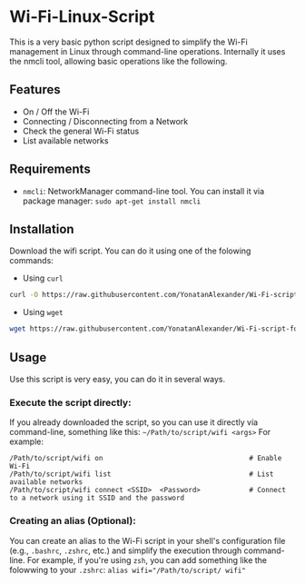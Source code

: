# Wi-Fi-Linux-Script

This is a very basic python script designed to simplify the Wi-Fi management in Linux through command-line operations. 
Internally it uses the nmcli tool, allowing basic operations like the following.

## Features
- On / Off the Wi-Fi
- Connecting / Disconnecting from a Network
- Check the general Wi-Fi status
- List available networks

## Requirements
- `nmcli`: NetworkManager command-line tool. You can install it via package manager: `sudo apt-get install nmcli`

## Installation
Download the wifi script. You can do it using one of the folowing commands:
- Using `curl`
```bash
curl -O https://raw.githubusercontent.com/YonatanAlexander/Wi-Fi-script-for-Linux/main/wifi
```

- Using `wget`
```bash
wget https://raw.githubusercontent.com/YonatanAlexander/Wi-Fi-script-for-Linux/main/wifi
```

## Usage

Use this script is very easy, you can do it in several ways.
<br/>

### Execute the script directly:<br/>

If you already downloaded the script, so you can use it directly vía command-line, something like this: `~/Path/to/script/wifi <args>`
For example:
```
/Path/to/script/wifi on                                    # Enable Wi-Fi
/Path/to/script/wifi list                                  # List available networks
/Path/to/script/wifi connect <SSID>  <Password>            # Connect to a network using it SSID and the password 
```

### Creating an alias (Optional):<br/>

You can create an alias to the Wi-Fi script in your shell's configuration file (e.g., `.bashrc`, `.zshrc`, etc.) and simplify the execution through command-line.
For example, if you're using `zsh`, you can add something like the folowwing to your `.zshrc`: `alias wifi="/Path/to/script/ wifi"`


